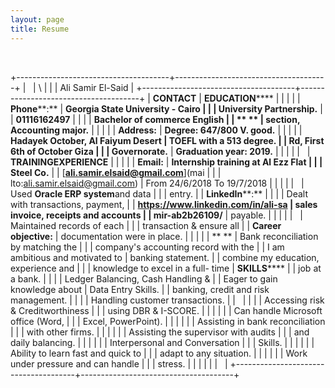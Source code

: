 ```yaml
---
layout: page
title: Resume
---
```


 

+--------------------------------------+--------------------------------------+
|                                      | \                                    |
|                                      | Ali Samir El-Said                    |
+--------------------------------------+--------------------------------------+
| **CONTACT**                          | **EDUCATION******                    |
|                                      |                                      |
| **Phone****:**                       | **Georgia State University - Cairo   |
|                                      | University Partnership.**            |
| **01116162497**                      |                                      |
|                                      | **Bachelor of commerce English       |
| ** **                                | section, Accounting major.**         |
|                                      |                                      |
| **Address:**                         | **Degree: 647/800 V. good.**         |
|                                      |                                      |
| **Hadayek October, Al Faiyum Desert  | **TOEFL with a 513 degree.**         |
| Rd, First 6th of October Giza        |                                      |
| Governorate.**                       | **Graduation year: 2019.**           |
|                                      |                                      |
|                                      | **TRAINING********EXPERIENCE******   |
|                                      |                                      |
| **Email:**                           | **Internship training at Al Ezz Flat |
|                                      | Steel Co.**                          |
| [**ali.samir.elsaid@gmail.com**](mai |                                      |
| lto:ali.samir.elsaid@gmail.com)      | From 24/6/2018 To 19/7/2018          |
|                                      |                                      |
|                                      | Used **Oracle ERP system**and data   |
|                                      | entry.                               |
| **LinkedIn****:**                    |                                      |
|                                      | Dealt with transactions, payment,    |
| **https://www.linkedin.com/in/ali-sa | sales invoice, receipts and accounts |
| mir-ab2b26109/**                     | payable.                             |
|                                      |                                      |
|                                      | Maintained records of each           |
|                                      | transaction & ensure all             |
| **Career objective:**                | documentation were in place.         |
|                                      |                                      |
| ** **                                | Bank reconciliation by matching the  |
|                                      | company's accounting record with the |
| I am ambitious and motivated to      | banking statement.                   |
| combine my education, experience and |                                      |
| knowledge to excel in a full- time   | **SKILLS******                       |
| job at a bank.                       |                                      |
|                                      | Ledger Balancing, Cash Handling &    |
| Eager to gain knowledge about        | Data Entry Skills.                   |
| banking, credit and risk management. |                                      |
|                                      | Handling customer transactions.      |
|                                      |                                      |
|                                      | Accessing risk & Creditworthiness    |
|                                      | using DBR & I-SCORE.                 |
|                                      |                                      |
|                                      | Can handle Microsoft office (Word,   |
|                                      | Excel, PowerPoint).                  |
|                                      |                                      |
|                                      | Assisting in bank reconciliation     |
|                                      | with other firms.                    |
|                                      |                                      |
|                                      | Assisting the supervisor with audits |
|                                      | and daily balancing.                 |
|                                      |                                      |
|                                      | Interpersonal and Conversation       |
|                                      | Skills.                              |
|                                      |                                      |
|                                      | Ability to learn fast and quick to   |
|                                      | adapt to any situation.              |
|                                      |                                      |
|                                      | Work under pressure and can handle   |
|                                      | stress.                              |
|                                      |                                      |
|                                      |                                      |
+--------------------------------------+--------------------------------------+

 
